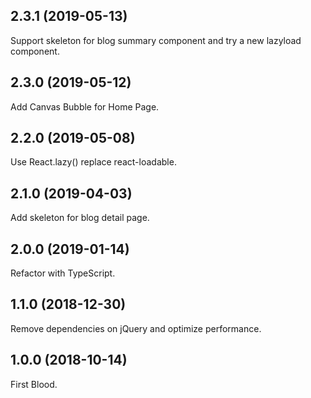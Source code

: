 ## 2.3.1 (2019-05-13)

Support skeleton for blog summary component and try a new lazyload component.

## 2.3.0 (2019-05-12)

Add Canvas Bubble for Home Page.

## 2.2.0 (2019-05-08)

Use React.lazy() replace react-loadable.

## 2.1.0 (2019-04-03)

Add skeleton for blog detail page.

## 2.0.0 (2019-01-14)

Refactor with TypeScript.

## 1.1.0 (2018-12-30)

Remove dependencies on jQuery and optimize performance.

## 1.0.0 (2018-10-14)

First Blood.
